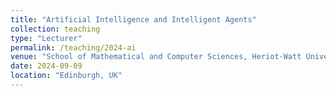 ```yaml
---
title: "Artificial Intelligence and Intelligent Agents"
collection: teaching
type: "Lecturer"
permalink: /teaching/2024-ai
venue: "School of Mathematical and Computer Sciences, Heriot-Watt University"
date: 2024-09-09
location: "Edinburgh, UK"
---
```

